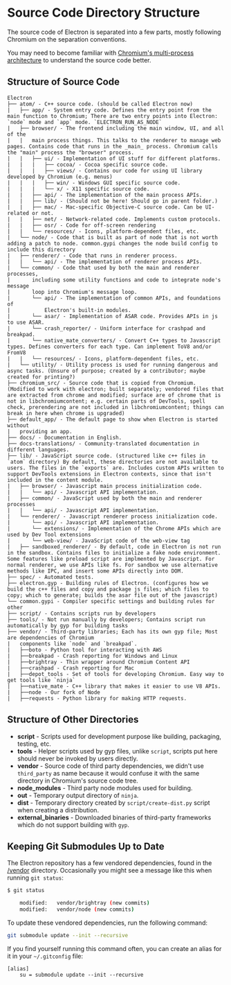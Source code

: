# Source Code Directory Structure

The source code of Electron is separated into a few parts, mostly
following Chromium on the separation conventions.

You may need to become familiar with [Chromium's multi-process
architecture](http://dev.chromium.org/developers/design-documents/multi-process-architecture)
to understand the source code better.

## Structure of Source Code

```
Electron
├── atom/ - C++ source code. (should be called Electron now)
|   ├── app/ - System entry code. Defines the entry point from the main function to Chromium; There are two entry points into Electron: `node` mode and `app` mode. `ELECTRON_RUN_AS_NODE`
|   ├── browser/ - The frontend including the main window, UI, and all of the
|   |   main process things. This talks to the renderer to manage web pages. Contains code that runs in the _main_ process. Chromium calls the "main" process the "browser" process.
|   |   ├── ui/ - Implementation of UI stuff for different platforms.
|   |   |   ├── cocoa/ - Cocoa specific source code.
|   |   |   ├── views/ - Contains our code for using UI library developed by Chromium (e.g. menus)
|   |   |   ├── win/ - Windows GUI specific source code.
|   |   |   └── x/ - X11 specific source code.
|   |   ├── api/ - The implementation of the main process APIs.
|   |   ├── lib/ - (Should not be here! Should go in parent folder.)
|   |   ├── mac/ - Mac-specific Objective-C source code. Can be UI-related or not.
|   |   ├── net/ - Network-related code. Implements custom protocols.
|   |   ├── osr/ - Code for off-screen rendering
|   |   └── resources/ - Icons, platform-dependent files, etc.
|   └── node/ - Code that is built as part of node that is not worth adding a patch to node. common.gypi changes the node build config to include this directory
|   ├── renderer/ - Code that runs in renderer process.
|   |   └── api/ - The implementation of renderer process APIs.
|   └── common/ - Code that used by both the main and renderer processes,
|       including some utility functions and code to integrate node's message
|       loop into Chromium's message loop.
|       └── api/ - The implementation of common APIs, and foundations of
|           Electron's built-in modules.
|       └── asar/ - Implementation of ASAR code. Provides APIs in js to use ASAR.
|       └── crash_reporter/ - Uniform interface for crashpad and breakpad.
|       └── native_mate_converters/ - Convert C++ types to Javascript types. Defines converters for each type. Can implement ToV8 and/or FromV8
|   |   └── resources/ - Icons, platform-dependent files, etc.
|   └── utility/ - Utility process is used for running dangerous and async tasks. (Unsure of purpose; created by a contributor; maybe created for printing?)
├── chromium_src/ - Source code that is copied from Chromium. (Modified to work with electron; built separately; vendored files that are extracted from chrome and modified; surface are of chrome that is not in libchromiumcontent; e.g. certain parts of DevTools, spell check, prerendering are not included in libchromiumcontent; things can break in here when chrome is upgraded)
├── default_app/ - The default page to show when Electron is started without
|   providing an app.
├── docs/ - Documentation in English.
├── docs-translations/ - Community-translated documentation in different languages.
├── lib/ - JavaScript source code. (structured like c++ files in `atom` directory) By default, these directories are not available to users. The files in the `exports` are. Includes custom APIs written to support DevTools extensions in Electron contexts, since that isn't included in the content module.
|   ├── browser/ - Javascript main process initialization code.
|   |   └── api/ - Javascript API implementation.
|   ├── common/ - JavaScript used by both the main and renderer processes
|   |   └── api/ - Javascript API implementation.
|   └── renderer/ - Javascript renderer process initialization code.
|       └── api/ - Javascript API implementation.
|       └── extensions/ - Implementation of the Chrome APIs which are used by Dev Tool extensions
|       └── web-view/ - JavaScript code of the web-view tag
|   ├── sandboxed_renderer/ - By default, code in Electron is not run in the sandbox. Contains files to initialize a fake node environment. Some features like preload script are implmented by Javascript. For normal renderer, we use APIs like fs. For sandbox we use alternative methods like IPC, and insert some APIs directly into DOM.
├── spec/ - Automated tests.
├── electron.gyp - Building rules of Electron. (configures how we build the c++ files and copy and package js files; which files to copy; which to generate; builds the asar file out of the javascript)
└── common.gypi - Compiler specific settings and building rules for other
├── script/ - Contains scripts run by developers
├── tools/ - Not run manually by developers; Contains script run automatically by gyp for building tasks
├── vendor/ - Third-party libraries; Each has its own gyp file; Most are dependencies of Chromium
|   components like `node` and `breakpad`.
|   ├──boto - Python tool for interacting with AWS
|   ├──breakpad - Crash reporting for Windows and Linux
|   ├──brightray - Thin wrapper around Chromium Content API
|   ├──crashpad - Crash reporting for Mac
|   ├──depot_tools - Set of tools for developing Chromium. Easy way to get tools like `ninja`
|   ├──native_mate - C++ library that makes it easier to use V8 APIs.
|   ├──node - Our fork of Node
|   ├──requests - Python library for making HTTP requests.
```

## Structure of Other Directories

* **script** - Scripts used for development purpose like building, packaging,
  testing, etc.
* **tools** - Helper scripts used by gyp files, unlike `script`, scripts put
  here should never be invoked by users directly.
* **vendor** - Source code of third party dependencies, we didn't use
  `third_party` as name because it would confuse it with the same directory in
  Chromium's source code tree.
* **node_modules** - Third party node modules used for building.
* **out** - Temporary output directory of `ninja`.
* **dist** - Temporary directory created by `script/create-dist.py` script
  when creating a distribution.
* **external_binaries** - Downloaded binaries of third-party frameworks which
  do not support building with `gyp`.

## Keeping Git Submodules Up to Date

The Electron repository has a few vendored dependencies, found in the
[/vendor][vendor] directory. Occasionally you might see a message like this
when running `git status`:

```sh
$ git status

	modified:   vendor/brightray (new commits)
	modified:   vendor/node (new commits)
```

To update these vendored dependencies, run the following command:

```sh
git submodule update --init --recursive
```

If you find yourself running this command often, you can create an alias for it
in your `~/.gitconfig` file:

```
[alias]
	su = submodule update --init --recursive
```

[vendor]: https://github.com/electron/electron/tree/master/vendor
